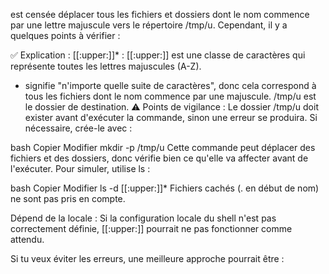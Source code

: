 est censée déplacer tous les fichiers et dossiers dont le nom commence par une lettre majuscule vers le répertoire /tmp/u. Cependant, il y a quelques points à vérifier :

✅ Explication :
[[:upper:]]* :
[[:upper:]] est une classe de caractères qui représente toutes les lettres majuscules (A-Z).
* signifie "n'importe quelle suite de caractères", donc cela correspond à tous les fichiers dont le nom commence par une majuscule.
/tmp/u est le dossier de destination.
⚠️ Points de vigilance :
Le dossier /tmp/u doit exister avant d'exécuter la commande, sinon une erreur se produira. Si nécessaire, crée-le avec :

bash
Copier
Modifier
mkdir -p /tmp/u
Cette commande peut déplacer des fichiers et des dossiers, donc vérifie bien ce qu'elle va affecter avant de l'exécuter. Pour simuler, utilise ls :

bash
Copier
Modifier
ls -d [[:upper:]]*
Fichiers cachés (. en début de nom) ne sont pas pris en compte.

Dépend de la locale : Si la configuration locale du shell n'est pas correctement définie, [[:upper:]] pourrait ne pas fonctionner comme attendu.

Si tu veux éviter les erreurs, une meilleure approche pourrait être :
